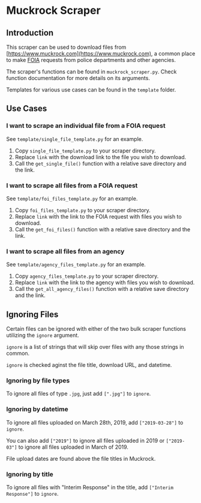 # Muckrock Scraper

## Introduction

This scraper can be used to download files from [https://www.muckrock.com](https://www.muckrock.com), a common place to make [FOIA](https://docs.pdap.io/activities/data-sources/foia) requests from police departments and other agencies.

The scraper's functions can be found in `muckrock_scraper.py`. Check function documentation for more details on its arguments.

Templates for various use cases can be found in the `template` folder.

## Use Cases

### I want to scrape an individual file from a FOIA request

See `template/single_file_template.py` for an example.

1. Copy `single_file_template.py` to your scraper directory.
2. Replace `link` with the download link to the file you wish to download.
3. Call the `get_single_file()` function with a relative save directory and the link.

### I want to scrape all files from a FOIA request

See `template/foi_files_template.py` for an example.

1. Copy `foi_files_template.py` to your scraper directory.
2. Replace `link` with the link to the FOIA request with files you wish to download.
3. Call the `get_foi_files()` function with a relative save directory and the link.

### I want to scrape all files from an agency

See `template/agency_files_template.py` for an example.

1. Copy `agency_files_template.py` to your scraper directory.
2. Replace `link` with the link to the agency with files you wish to download.
3. Call the `get_all_agency_files()` function with a relative save directory and the link.

## Ignoring Files

Certain files can be ignored with either of the two bulk scraper functions utilizing the `ignore` argument.

`ignore` is a list of strings that will skip over files with any those strings in common.

`ignore` is checked aginst the file title, download URL, and datetime.

### Ignoring by file types

To ignore all files of type `.jpg`, just add `[".jpg"]` to `ignore`.

### Ignoring by datetime

To ignore all files uploaded on March 28th, 2019, add `["2019-03-28"]` to `ignore`.

You can also add `["2019"]` to ignore all files uploaded in 2019 or `["2019-03"]` to ignore all files uploaded in March of 2019.

File upload dates are found above the file titles in Muckrock.

### Ignoring by title

To ignore all files with "Interim Response" in the title, add `["Interim Response"]` to `ignore`.
